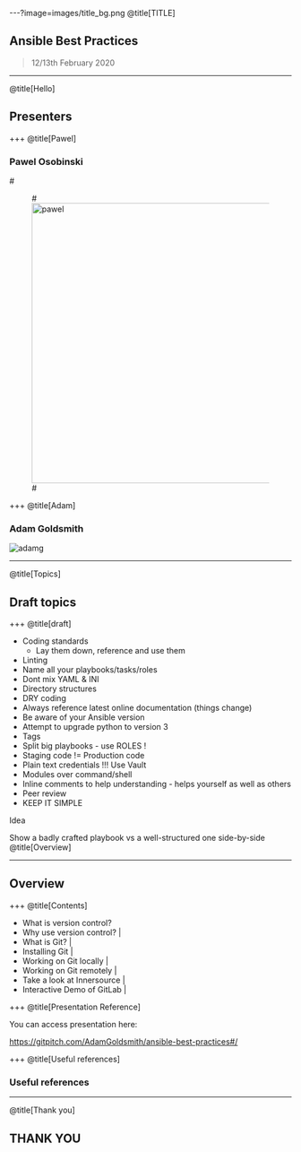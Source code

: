 ---?image=images/title_bg.png
@title[TITLE]

## Ansible Best Practices
> 12/13th February 2020

---
@title[Hello]

## Presenters

+++
@title[Pawel]

### Pawel Osobinski

#<figure>
#<img src="images/pawel.jpg" alt="pawel" height="500px">
#</figure>

+++
@title[Adam]

### Adam Goldsmith

![adamg](images/adamg.png)

---
@title[Topics]

## Draft topics

+++
@title[draft]

* Coding standards
  * Lay them down, reference and use them
* Linting
* Name all your playbooks/tasks/roles
* Dont mix YAML & INI
* Directory structures
* DRY coding
* Always reference latest online documentation (things change)
* Be aware of your Ansible version
* Attempt to upgrade python to version 3
* Tags
* Split big playbooks - use ROLES !
* Staging code != Production code
* Plain text credentials !!! Use Vault
* Modules over command/shell
* Inline comments to help understanding - helps yourself as well as others
* Peer review
* KEEP IT SIMPLE 


Idea

Show a badly crafted playbook vs a well-structured one side-by-side
@title[Overview]

---
## Overview

+++
@title[Contents]

- What is version control?
- Why use version control? |
- What is Git? |
- Installing Git |
- Working on Git locally |
- Working on Git remotely |
- Take a look at Innersource |
- Interactive Demo of GitLab |

+++
@title[Presentation Reference]

You can access presentation here: 

https://gitpitch.com/AdamGoldsmith/ansible-best-practices#/

+++
@title[Useful references]

### Useful references

---
@title[Thank you]

## THANK YOU

